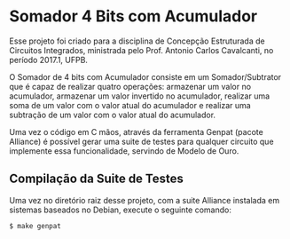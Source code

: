 # Somador 4 Bits com Acumulador
Esse projeto foi criado para a disciplina de Concepção Estruturada de Circuitos
Integrados, ministrada pelo Prof. Antonio Carlos Cavalcanti, no período 2017.1, UFPB.

O Somador de 4 bits com Acumulador consiste em um Somador/Subtrator que
é capaz de realizar quatro operações: armazenar um valor no acumulador,
armazenar um valor invertido no acumulador, realizar uma soma de um valor
com o valor atual do acumulador e realizar uma subtração de um valor com o
valor atual do acumulador.

Uma vez o código em C mãos, através da ferramenta Genpat (pacote Alliance) é
possível gerar uma suite de testes para qualquer circuito que implemente essa
funcionalidade, servindo de Modelo de Ouro.

## Compilação da Suite de Testes
Uma vez no diretório raiz desse projeto, com a suite Alliance instalada
em sistemas baseados no Debian, execute o seguinte comando:

    $ make genpat
